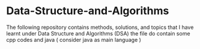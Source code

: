 # Data-Structure-and-Algorithms
The following repository contains methods, solutions, and topics that I have learnt under Data Structure and Algorithms (DSA) 
the file do contain some cpp codes and java ( consider java as main language )

